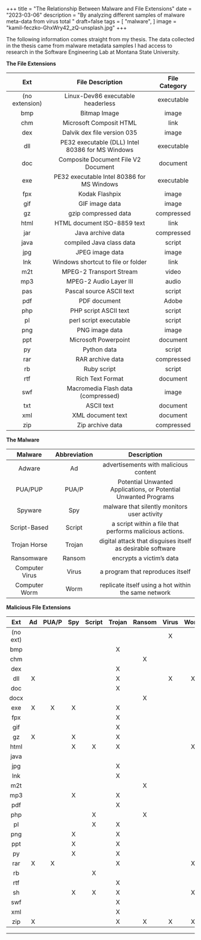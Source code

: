 +++
title = "The Relationship Between Malware and File Extensions"
date = "2023-03-06"
description = "By analyzing different samples of malware meta-data from virus total "
draft=false
tags = [
    "malware",
]
image = "kamil-feczko-GhxWry42_zQ-unsplash.jpg"
+++

The following information comes straight from my thesis. The data collected in the thesis came from malware metadata samples I had access to research in the Software Engineering Lab at Montana State University. 

**The File Extensions**

| Ext | File Description | File Category  |
|:------:|:------:|:------:|
|   (no extension)  |  Linux-Dev86 executable headerless  | executable  |
|   bmp   |   Bitmap Image    |    image    |
|   chm   |   Microsoft Composit HTML   |   link    |
|   dex   |   Dalvik dex file version 035   |   image   |
|   dll   |   PE32 executable (DLL) Intel 80386 for MS Windows   | executable |
|   doc   |   Composite Document File V2 Document   | document  |
|   exe   |   PE32 executable Intel 80386 for MS Windows    | executable  |
|   fpx   |   Kodak Flashpix  | image  |
|   gif   |   GIF image data    |   image   |
|   gz    |   gzip compressed data    |   compressed   |
|   html  |   HTML document ISO-8859 text   |   link    |
|   jar   |   Java archive data   |   compressed    |
|   java  |   compiled Java class data    |   script    |
|   jpg   |   JPEG image data   |   image   |
|   lnk   |   Windows shortcut to file or folder  |  link  |
|   m2t   |   MPEG-2 Transport Stream    |   video  |
|   mp3   |   MPEG-2 Audio Layer III  | audio  |
|   pas   |   Pascal source ASCII text    |   script    |
|   pdf   |   PDF document    |   Adobe   |
|   php   |   PHP script ASCII text   |   script    |
|   pl    |   perl script executable    |   script    |
|   png   |   PNG image data    |   image   |
|   ppt   |   Microsoft Powerpoint  | document  |
|   py    |   Python data |  script  |
|   rar   |   RAR archive data    |   compressed    |
|   rb    |   Ruby script         |   script   |
|   rtf   |   Rich Text Format    |   document    |
|   swf   |   Macromedia Flash data (compressed)    |   image   |
|   txt   |   ASCII text    |   document    |
|   xml   |   XML document text   |   document    |
|   zip   |   Zip archive data    |   compressed    |

**The Malware**

| Malware | Abbreviation | Description | 
|:------:|:------:|:------:|
|   Adware   |   Ad   | advertisements with malicious content |
|   PUA/PUP   |   PUA/P   |  Potential Unwanted Applications, or Potential Unwanted Programs   |
|   Spyware   |   Spy   | malware that silently monitors user activity |
|   Script-Based   |   Script   | a script within a file that performs malicious actions.    |
|   Trojan Horse    |   Trojan    | digital attack that disguises itself as desirable software  |
|   Ransomware    |    Ransom   | encrypts a victim’s data   |
|   Computer Virus    |   Virus   |  a program that reproduces itself  |
|   Computer Worm   |   Worm    | replicate itself using a hot  within the same network   |

**Malicious File Extensions**

| Ext | Ad | PUA/P | Spy | Script  |  Trojan  |  Ransom  |  Virus  |  Worm  |
|:------:|:------:|:------:|:-------:|:------:|:------:|:------:|:-------:|:-------:|
| (no ext) |  |  |  |  |  |  |X |  |
|   bmp    |  |  |  |  |X |  |  |  |
|   chm    |  |  |  |  |  |X |  |  | 
|   dex    |  |  |  |  |X |  |  |  |
|   dll    |X |  |  |  |X |  |X |X |
|   doc    |  |  |  |  |X |  |  |  |
|   docx   |  |  |  |  |  |X |  |  |
|   exe    |X |X |X |  |X |  |  |  |
|   fpx    |  |  |  |  |X |  |  |  |
|   gif    |  |  |  |  |X |  |  |  |
|   gz     |X |  |X |  |X |  |  |  |
|   html   |  |  |X |X |X |  |  |X |
|   java   |  |  |  |  |  |  |  |  |
|   jpg    |  |  |  |  |X |  |  |  |
|   lnk    |  |  |  |  |X |  |  |  |
|   m2t    |  |  |  |  |  |X |  |  |
|   mp3    |  |  |X |  |X |  |  |  |
|   pdf    |  |  |  |  |X |  |  |  |
|   php    |  |  |  |X |  |X |  |  |
|   pl     |  |  |  |X |X |  |  |  |
|   png    |  |  |X |  |X |  |  |  |
|   ppt    |  |  |X |  |X |  |  |  |
|   py     |  |  |X |  |X |  |  |  |
|   rar    |X |X |  |  |X |  |  |X |
|   rb     |  |  |  |X |  |  |  |  |
|   rtf    |  |  |  |  |X |  |  |  |
|   sh     |  |  |X |X |X |  |  |X |
|   swf    |  |  |  |  |X |  |  |  |
|   xml    |  |  |  |  |X |  |  |  |
|   zip    |X |  |  |  |X |X |X |X |      
***